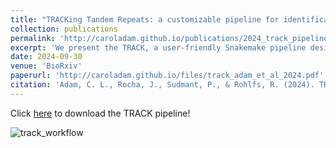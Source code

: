 ```yaml
---
title: "TRACKing Tandem Repeats: a customizable pipeline for identification and cross-species comparisons"
collection: publications
permalink: 'http://caroladam.github.io/publications/2024_track_pipeline.md'
excerpt: 'We present the TRACK, a user-friendly Snakemake pipeline designed to consolidate the discovery and comparison of tandem repeats (TRs) across species'
date: 2024-09-30
venue: 'BioRxiv'
paperurl: 'http://caroladam.github.io/files/track_adam_et_al_2024.pdf'
citation: 'Adam, C. L., Rocha, J., Sudmant, P., & Rohlfs, R. (2024). TRACKing Tandem Repeats: a customizable pipeline for identification and cross-species comparisons. bioRxiv, 2024-09.'
---
```


Click [here](https://github.com/caroladam/track) to download the TRACK pipeline!

![track_workflow](https://github.com/caroladam/caroladam.github.io/blob/master/images/track_workflow.png)
